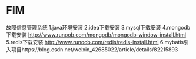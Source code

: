 # FIM
故障信息管理系统
1.java环境安装
2.idea下载安装
3.mysql下载安装
4.mongodb下载安装 http://www.runoob.com/mongodb/mongodb-window-install.html
5.redis下载安装  http://www.runoob.com/redis/redis-install.html
6.mybatis引入项目https://blog.csdn.net/weixin_42685022/article/details/82215893
